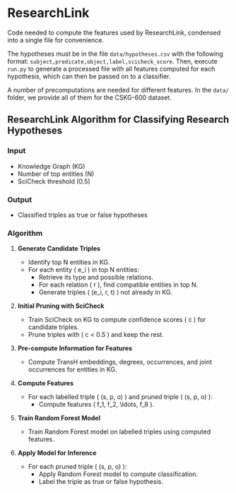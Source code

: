 # ResearchLink

Code needed to compute the features used by ResearchLink, condensed into a single file for convenience.

The hypotheses must be in the file `data/hypotheses.csv` with the following format: `subject,predicate,object,label,scicheck_score`. Then, execute `run.py` to generate a processed file with all features computed for each hypothesis, which can then be passed on to a classifier.

A number of precomputations are needed for different features. In the `data/` folder, we provide all of them for the CSKG-600 dataset.

## ResearchLink Algorithm for Classifying Research Hypotheses

### Input
- Knowledge Graph (KG)
- Number of top entities (N)
- SciCheck threshold (0.5)

### Output
- Classified triples as true or false hypotheses

### Algorithm

1. **Generate Candidate Triples**
   - Identify top N entities in KG.
   - For each entity \( e_i \) in top N entities:
     - Retrieve its type and possible relations.
     - For each relation \( r \), find compatible entities in top N.
     - Generate triples \( (e_i, r, t) \) not already in KG.

2. **Initial Pruning with SciCheck**
   - Train SciCheck on KG to compute confidence scores \( c \) for candidate triples.
   - Prune triples with \( c < 0.5 \) and keep the rest.

3. **Pre-compute Information for Features**
   - Compute TransH embeddings, degrees, occurrences, and joint occurrences for entities in KG.

4. **Compute Features**
   - For each labelled triple \( (s, p, o) \) and pruned triple \( (s, p, o) \):
     - Compute features \( f_1, f_2, \ldots, f_8 \).

5. **Train Random Forest Model**
   - Train Random Forest model on labelled triples using computed features.

6. **Apply Model for Inference**
   - For each pruned triple \( (s, p, o) \):
     - Apply Random Forest model to compute classification.
     - Label the triple as true or false hypothesis.
